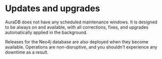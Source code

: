 <div>

<div>

# Updates and upgrades

</div>

<div>

AuraDB does not have any scheduled maintenance windows. It is designed
to be always on and available, with all corrections, fixes, and upgrades
automatically applied in the background.

</div>

<div>

Releases for the Neo4j database are also deployed when they become
available. Operations are non-disruptive, and you shouldn't experience
any downtime as a result.

</div>

</div>
